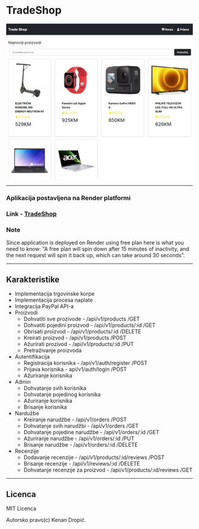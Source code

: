 # TradeShop

![Markdown Logo](uploads/image-1653579457731.jpg)

---

### Aplikacija postavljena na Render platformi
### Link - [TradeShop](https://tradeshop.onrender.com)

### Note
Since application is deployed on Render using free plan here is what you need to know: "A free plan will spin down after 15 minutes of inactivity, and the next request will spin it back up, which can take around 30 seconds".

---

## Karakteristike

- Implementacija trgovinske korpe
- Implementacija procesa naplate
- Integracija PayPal API-a
- Proizvodi
  - Dohvatiti sve prozivode - /api/v1/products  /GET
  - Dohvatiti pojedini proizvod - /api/v1/products/:id  /GET
  - Obrisati proizvod - /api/v1/products/:id  /DELETE
  - Kreirati proizvod - /api/v1/products  /POST
  - Ažurirati prozivod - /api/v1/products/:id  /PUT
  - Pretraživanje proizvoda
- Autentifikacija
  - Registracija korisnika - /api/v1/auth/register  /POST
  - Prijava korisnika - api/v1/auth/login  /POST
  - Ažuriranje korisnika
- Admin
  - Dohvatanje svih korisnika
  - Dohvatanje pojedinog korisnika
  - Ažuriranje korisnika
  - Brisanje korisnika
- Nardužbe
  - Kreiranje narudžbe - /api/v1/orders  /POST
  - Dohvatanje svih narudžbi - /api/v1/orders  /GET
  - Dohvatanje pojedine narudžbe - /api/v1/orders/:id  /GET
  - Ažuriranje narudžbe - /api/v1/orders/:id  /PUT
  - Brisanje narudžbe - /api/v1/orders/:id  /DELETE
- Recenzije
  - Dodavanje recenzije - /api/v1/products/:id/reviews  /POST
  - Brisanje recenzije - /api/v1/reviews/:id  /DELETE
  - Dohvatanje recenzije za proizvod - /api/v1/products/:id/reviews  /GET

---


## Licenca

MIT Licenca

Autorsko pravo(c) Kenan Dropić.
